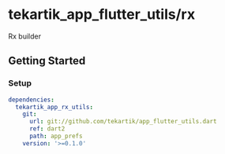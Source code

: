 # tekartik_app_flutter_utils/rx

Rx builder

## Getting Started

### Setup

```yaml
dependencies:
  tekartik_app_rx_utils:
    git:
      url: git://github.com/tekartik/app_flutter_utils.dart
      ref: dart2
      path: app_prefs
    version: '>=0.1.0'
```
